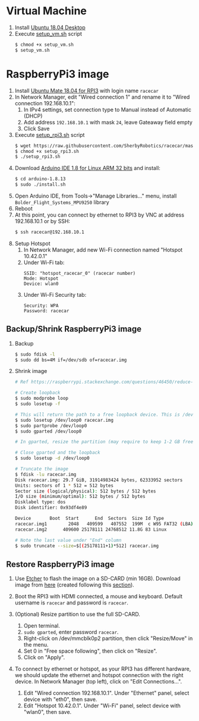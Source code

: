 # Virtual Machine
1. Install [Ubuntu 18.04 Desktop](https://ubuntu.com/download/alternative-downloads)
2. Execute [setup_vm.sh](https://github.com/SherbyRobotics/racecar/blob/master/images/setup_vm.sh) script
    ```bash
    $ chmod +x setup_vm.sh
    $ setup_vm.sh
    ```
    
# RaspberryPi3 image
1. Install [Ubuntu Mate 18.04 for RPI3](https://ubuntu-mate.org/download/) with login name `racecar`
2. In Network Manager, edit "Wired connection 1" and rename it to "Wired connection 192.168.10.1":
    1. In IPv4 settings, set connection type to Manual instead of Automatic (DHCP)
    2. Add address `192.168.10.1` with mask `24`, leave Gateaway field empty
    3. Click Save
3. Execute [setup_rpi3.sh](https://github.com/SherbyRobotics/racecar/blob/master/images/setup_rpi3.sh) script
    ```bash
    $ wget https://raw.githubusercontent.com/SherbyRobotics/racecar/master/images/setup_rpi3.sh
    $ chmod +x setup_rpi3.sh
    $ ./setup_rpi3.sh
    ```
4. Download [Arduino IDE 1.8 for Linux ARM 32 bits](https://www.arduino.cc/en/main/software) and install:
    ```bash
    $ cd arduino-1.8.13
    $ sudo ./install.sh
    ```
5. Open Arduino IDE, from Tools->"Manage Libraries..." menu, install `Bolder_Flight_Systems_MPU9250` library
6. Reboot
7. At this point, you can connect by ethernet to RPI3 by VNC at address 192.168.10.1 or by SSH:
    ```bash
    $ ssh racecar@192.168.10.1
    ```
8. Setup Hotspot
    1. In Network Manager, add new Wi-Fi connection named "Hotspot 10.42.0.1"
    2. Under Wi-Fi tab:
        ```
        SSID: "hotspot_racecar_0" (racecar number)
        Mode: Hotspot
        Device: wlan0
        ```
    5. Under Wi-Fi Security tab:
        ```
        Security: WPA
        Password: racecar
        ```
    
## Backup/Shrink RaspberryPi3 image
1. Backup
    ```bash
    $ sudo fdisk -l
    $ sudo dd bs=4M if=/dev/sdb of=racecar.img
    ```

2. Shrink image
    ```bash
    # Ref https://raspberrypi.stackexchange.com/questions/46450/reduce-ubuntu-mate-16-04-img-file-size
    
    # Create loopback
    $ sudo modprobe loop 
    $ sudo losetup -f  
    
    # This will return the path to a free loopback device. This is /dev/loop0 for me
    $ sudo losetup /dev/loop0 racecar.img
    $ sudo partprobe /dev/loop0
    $ sudo gparted /dev/loop0
    
    # In gparted, resize the partition (may require to keep 1-2 GB free to not have errors)
    
    # Close gparted and the loopback
    $ sudo losetup -d /dev/loop0 
    
    # Truncate the image
    $ fdisk -lu racecar.img
    Disk racecar.img: 29.7 GiB, 31914983424 bytes, 62333952 sectors
    Units: sectors of 1 * 512 = 512 bytes
    Sector size (logical/physical): 512 bytes / 512 bytes
    I/O size (minimum/optimal): 512 bytes / 512 bytes
    Disklabel type: dos
    Disk identifier: 0x93df4e89
    
    Device       Boot  Start      End  Sectors  Size Id Type
    racecar.img1        2048   409599   407552  199M  c W95 FAT32 (LBA)
    racecar.img2      409600 25178111 24768512 11.8G 83 Linux
    
    # Note the last value under "End" column
    $ sudo truncate --size=$[(25178111+1)*512] racecar.img
    ```
## Restore RaspberryPi3 image
1. Use [Etcher](https://www.balena.io/etcher/) to flash the image on a SD-CARD (min 16GB). Download image from [here](https://usherbrooke-my.sharepoint.com/:u:/g/personal/labm2414_usherbrooke_ca/Ec9uozHwyypDlfgORfJjB8AB_DcThqKcrszk1jBV4lFXCw?e=8TvN7r) (created following this [section](https://github.com/SherbyRobotics/racecar/tree/master/images#raspberrypi3-image)).
2. Boot the RPI3 with HDMI connected, a mouse and keyboard. Default username is `racecar` and password is `racecar`. 
3. (Optional) Resize partition to use the full SD-CARD.
    1. Open terminal.
    2. `sudo gparted`, enter password `racecar`.
    3. Right-click on /dev/mmcblk0p2 partition, then click "Resize/Move" in the menu.
    4. Set 0 in "Free space following", then click on "Resize".
    5. Click on "Apply".
    
4. To connect by ethernet or hotspot, as your RPI3 has different hardware, we should update the ethernet and hotspot connection with the right device. In Network Manager (top left), click on "Edit Connections…". 
    1. Edit "Wired connection 192.168.10.1". Under "Ethernet" panel, select device with "eth0", then save.
    2. Edit "Hotspot 10.42.0.1". Under "Wi-Fi" panel, select device with "wlan0", then save.
